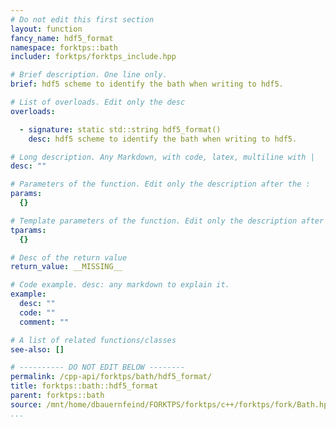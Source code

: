 ```yaml
---
# Do not edit this first section
layout: function
fancy_name: hdf5_format
namespace: forktps::bath
includer: forktps/forktps_include.hpp

# Brief description. One line only.
brief: hdf5 scheme to identify the bath when writing to hdf5.

# List of overloads. Edit only the desc
overloads:

  - signature: static std::string hdf5_format()
    desc: hdf5 scheme to identify the bath when writing to hdf5.

# Long description. Any Markdown, with code, latex, multiline with |
desc: ""

# Parameters of the function. Edit only the description after the :
params:
  {}

# Template parameters of the function. Edit only the description after the :
tparams:
  {}

# Desc of the return value
return_value: __MISSING__

# Code example. desc: any markdown to explain it.
example:
  desc: ""
  code: ""
  comment: ""

# A list of related functions/classes
see-also: []

# ---------- DO NOT EDIT BELOW --------
permalink: /cpp-api/forktps/bath/hdf5_format/
title: forktps::bath::hdf5_format
parent: forktps::bath
source: /mnt/home/dbauernfeind/FORKTPS/forktps/c++/forktps/fork/Bath.hpp
...
```


